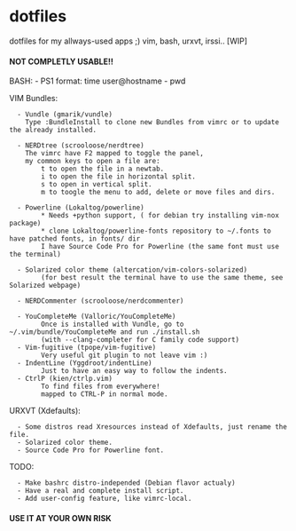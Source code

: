 dotfiles
========

dotfiles for my allways-used apps ;) vim, bash, urxvt, irssi.. [WIP]

#### NOT COMPLETLY USABLE!! ####

BASH:
      - PS1 format: time user@hostname - pwd

VIM Bundles:

      - Vundle (gmarik/vundle) 
        Type :BundleInstall to clone new Bundles from vimrc or to update the already installed.
      
      - NERDtree (scrooloose/nerdtree) 
        The vimrc have F2 mapped to toggle the panel, 
        my common keys to open a file are:
            t to open the file in a newtab.
            i to open the file in horizontal split.
            s to open in vertical split.
            m to toogle the menu to add, delete or move files and dirs.
      
      - Powerline (Lokaltog/powerline)
            * Needs +python support, ( for debian try installing vim-nox package)
            * clone Lokaltog/powerline-fonts repository to ~/.fonts to have patched fonts, in fonts/ dir 
            I have Source Code Pro for Powerline (the same font must use the terminal)
            
      - Solarized color theme (altercation/vim-colors-solarized) 
            (for best result the terminal have to use the same theme, see Solarized webpage)
            
      - NERDCommenter (scrooloose/nerdcommenter)
      
      - YouCompleteMe (Valloric/YouCompleteMe) 
            Once is installed with Vundle, go to ~/.vim/bundle/YouCompleteMe and run ./install.sh 
            (with --clang-completer for C family code support)
      - Vim-fugitive (tpope/vim-fugitive)
            Very useful git plugin to not leave vim :)
      - IndentLine (Yggdroot/indentLine)
            Just to have an easy way to follow the indents.
      - CtrlP (kien/ctrlp.vim)
            To find files from everywhere!
            mapped to CTRL-P in normal mode.

URXVT (Xdefaults):

      - Some distros read Xresources instead of Xdefaults, just rename the file.
      - Solarized color theme.
      - Source Code Pro for Powerline font.

TODO:
      
      - Make bashrc distro-independed (Debian flavor actualy)
      - Have a real and complete install script.
      - Add user-config feature, like vimrc-local.

#### USE IT AT YOUR OWN RISK ####

